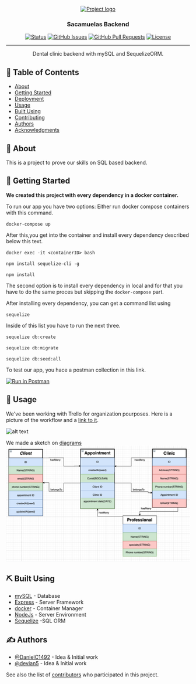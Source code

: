 <p align="center">
  <a href="" rel="noopener">
 <img width=200px height=200px src="https://images-na.ssl-images-amazon.com/images/I/61R1TCx4HHL._AC_SY355_.jpg" alt="Project logo"></a>
</p>

<h3 align="center">Sacamuelas Backend</h3>

<div align="center">

[![Status](https://img.shields.io/badge/status-active-success.svg)]()
[![GitHub Issues](https://img.shields.io/github/issues/devian5/saca-muelas-back.svg)](https://github.com/devian5/saca-muelas-back/issues)
[![GitHub Pull Requests](https://img.shields.io/github/issues-pr/devian5/saca-muelas-back.svg)](https://github.com/devian5/saca-muelas-back/pulls)
[![License](https://img.shields.io/badge/license-MIT-blue.svg)](/LICENSE)

</div>

---

<p align="center"> Dental clinic backend with mySQL and SequelizeORM.
    <br> 
</p>

## 📝 Table of Contents

- [About](#about)
- [Getting Started](#getting_started)
- [Deployment](#deployment)
- [Usage](#usage)
- [Built Using](#built_using)
- [Contributing](../CONTRIBUTING.md)
- [Authors](#authors)
- [Acknowledgments](#acknowledgement)

## 🧐 About <a name = "about"></a>
This is a project to prove our skills on SQL based backend.

## 🏁 Getting Started <a name = "getting_started"></a>
**We created  this project with every dependency in a docker container.**

To run our app you have two options:
Either run docker compose containers with this command.

```
docker-compose up 
```
After this,you get into the container and install every dependency described below this text.

```
docker exec -it <containerID> bash
```
```
npm install sequelize-cli -g
```
```
npm install
```

The second option is to install every dependency in local and for that you have to do the same proces but skipping the `docker-compose` part.


After installing every dependency, you can get a command list using

```
sequelize
```
Inside of this list you have to run the next three.
```
sequelize db:create
```
```
sequelize db:migrate
```
```
sequelize db:seed:all
```
To test our app, you hace a postman collection in this link.

[![Run in Postman](https://run.pstmn.io/button.svg)](https://app.getpostman.com/run-collection/06b90141c7dbd28e8276)

## 🎈 Usage <a name="usage"></a>

We've been working with Trello for organization pourposes. Here is a picture of the workflow and a [link to it](https://trello.com/b/5JMx6vgG/sacamuelas-kanban).

![alt text](./IMG/trello.png)



We made a sketch on [diagrams](https://app.diagrams.net/)
![alt text](./IMG/sketch.png "Title")


## ⛏️ Built Using <a name = "built_using"></a>

- [mySQL](https://www.mysql.com/) - Database
- [Express](https://expressjs.com/) - Server Framework
- [docker](https://docker.org/) - Container Manager
- [NodeJs](https://nodejs.org/en/) - Server Environment
- [Sequelize](https://sequelize.org) -SQL ORM 

## ✍️ Authors <a name = "authors"></a>

- [@DanielC1492](https://github.com/DanielC1492) - Idea & Initial work
- [@devian5](https://github.com/devian5) - Idea & Initial work

See also the list of [contributors](https://github.com/FullStackDeveloperValenciaGeeksHubs0121) who participated in this project.
